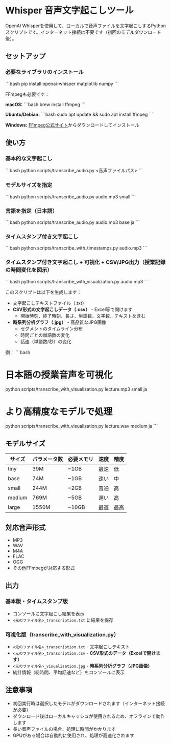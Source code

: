 # Whisper 音声文字起こしツール

OpenAI Whisperを使用して、ローカルで音声ファイルを文字起こしするPythonスクリプトです。インターネット接続は不要です（初回のモデルダウンロード後）。

## セットアップ

### 必要なライブラリのインストール

\`\`\`bash
pip install openai-whisper matplotlib numpy
\`\`\`

FFmpegも必要です：

**macOS:**
\`\`\`bash
brew install ffmpeg
\`\`\`

**Ubuntu/Debian:**
\`\`\`bash
sudo apt update && sudo apt install ffmpeg
\`\`\`

**Windows:**
[FFmpeg公式サイト](https://ffmpeg.org/download.html)からダウンロードしてインストール

## 使い方

### 基本的な文字起こし

\`\`\`bash
python scripts/transcribe_audio.py <音声ファイルパス>
\`\`\`

### モデルサイズを指定

\`\`\`bash
python scripts/transcribe_audio.py audio.mp3 small
\`\`\`

### 言語を指定（日本語）

\`\`\`bash
python scripts/transcribe_audio.py audio.mp3 base ja
\`\`\`

### タイムスタンプ付き文字起こし

\`\`\`bash
python scripts/transcribe_with_timestamps.py audio.mp3
\`\`\`

### タイムスタンプ付き文字起こし + 可視化 + CSV/JPG出力（授業記録の時間変化を図示）

\`\`\`bash
python scripts/transcribe_with_visualization.py audio.mp3
\`\`\`

このスクリプトは以下を生成します：
- 文字起こしテキストファイル（.txt）
- **CSV形式の文字起こしデータ（.csv）** - Excel等で開けます
  - 開始時刻、終了時刻、長さ、単語数、文字数、テキストを含む
- **時系列分析グラフ（.jpg）** - 高品質なJPG画像
  - セグメントのタイムライン分布
  - 時間ごとの単語数の変化
  - 話速（単語数/秒）の変化

例：
\`\`\`bash
# 日本語の授業音声を可視化
python scripts/transcribe_with_visualization.py lecture.mp3 small ja

# より高精度なモデルで処理
python scripts/transcribe_with_visualization.py lecture.wav medium ja
\`\`\`

## モデルサイズ

| サイズ | パラメータ数 | 必要メモリ | 速度 | 精度 |
|--------|-------------|-----------|------|------|
| tiny   | 39M         | ~1GB      | 最速 | 低   |
| base   | 74M         | ~1GB      | 速い | 中   |
| small  | 244M        | ~2GB      | 普通 | 高   |
| medium | 769M        | ~5GB      | 遅い | 高   |
| large  | 1550M       | ~10GB     | 最遅 | 最高 |

## 対応音声形式

- MP3
- WAV
- M4A
- FLAC
- OGG
- その他FFmpegが対応する形式

## 出力

### 基本版・タイムスタンプ版
- コンソールに文字起こし結果を表示
- `<元のファイル名>_transcription.txt` に結果を保存

### 可視化版（transcribe_with_visualization.py）
- `<元のファイル名>_transcription.txt` - 文字起こしテキスト
- `<元のファイル名>_transcription.csv` - **CSV形式のデータ（Excelで開けます）**
- `<元のファイル名>_visualization.jpg` - **時系列分析グラフ（JPG画像）**
- 統計情報（総時間、平均話速など）をコンソールに表示

## 注意事項

- 初回実行時は選択したモデルがダウンロードされます（インターネット接続が必要）
- ダウンロード後はローカルキャッシュが使用されるため、オフラインで動作します
- 長い音声ファイルの場合、処理に時間がかかります
- GPUがある場合は自動的に使用され、処理が高速化されます
